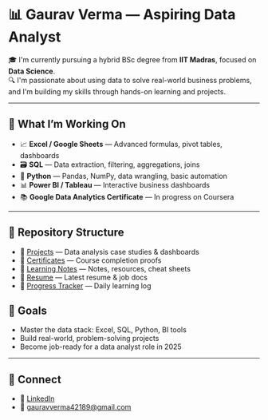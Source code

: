# 📊 Gaurav Verma — Aspiring Data Analyst

🎓 I'm currently pursuing a hybrid BSc degree from **IIT Madras**, focused on **Data Science**.  
🔍 I'm passionate about using data to solve real-world business problems, and I'm building my skills through hands-on learning and projects.

---

## 🚀 What I’m Working On

- 📈 **Excel / Google Sheets** — Advanced formulas, pivot tables, dashboards  
- 🗃️ **SQL** — Data extraction, filtering, aggregations, joins  
- 🐍 **Python** — Pandas, NumPy, data wrangling, basic automation  
- 📊 **Power BI / Tableau** — Interactive business dashboards  
- 📚 **Google Data Analytics Certificate** — In progress on Coursera  

---

## 📂 Repository Structure

- 🔗 [Projects](./projects) — Data analysis case studies & dashboards  
- 🔗 [Certificates](./certificates) — Course completion proofs  
- 🔗 [Learning Notes](./learning-notes) — Notes, resources, cheat sheets  
- 🔗 [Resume](./resume) — Latest resume & job docs  
- 🔗 [Progress Tracker](./PROGRESS.md) — Daily learning log

## 🎯 Goals

- Master the data stack: Excel, SQL, Python, BI tools  
- Build real-world, problem-solving projects  
- Become job-ready for a data analyst role in 2025  

---

## 🔗 Connect

- 💼 [LinkedIn](https://www.linkedin.com/in/gauraverma0)  
- 📧 gauravverma42189@gmail.com
